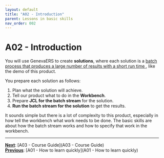 ```yaml
---
layout: default
title: "A02 - Introduction"
parent: Lessons in basic skills
nav_order: 002
---
```


# A02 - Introduction

You will use GenevaERS to create **solutions**, where each solution is a <u>batch process that produces a large number of results with a short run time </u>, like the demo of this product.

You prepare each solution as follows:
1.  Plan what the solution will achieve.
1.  Tell our product what to do in the **Workbench**.
1.  Prepare **JCL for the batch stream** for the solution.
1.  **Run the batch stream for the solution** to get the results.

It sounds simple but there is a lot of complexity to this product, especially in how tell the workbench what work needs to be done.  The basic skills are about how the batch stream works and how to specify that work in the workbench.

---
**<u>Next</u>**: [A03 - Course Guide](A03 - Course Guide)   
**<u>Previous</u>**: [A01 - How to learn quickly](A01 - How to learn quickly)  


